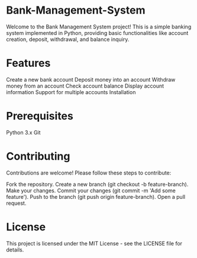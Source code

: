 # Bank-Management-System
Welcome to the Bank Management System project! This is a simple banking system implemented in Python, providing basic functionalities like account creation, deposit, withdrawal, and balance inquiry.
# Features
Create a new bank account
Deposit money into an account
Withdraw money from an account
Check account balance
Display account information
Support for multiple accounts
Installation
# Prerequisites
Python 3.x
Git
# Contributing
Contributions are welcome! Please follow these steps to contribute:

Fork the repository.
Create a new branch (git checkout -b feature-branch).
Make your changes.
Commit your changes (git commit -m 'Add some feature').
Push to the branch (git push origin feature-branch).
Open a pull request.
# License
This project is licensed under the MIT License - see the LICENSE file for details.
